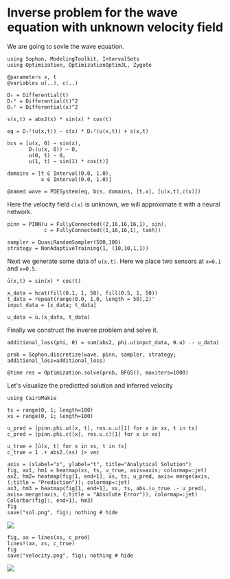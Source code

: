 # Inverse problem for the wave equation with unknown velocity field

We are going to sovle the wave equation.

```@example wave
using Sophon, ModelingToolkit, IntervalSets
using Optimization, OptimizationOptimJL, Zygote

@parameters x, t
@variables u(..), c(..)

Dₜ = Differential(t)
Dₜ² = Differential(t)^2
Dₓ² = Differential(x)^2

s(x,t) = abs2(x) * sin(x) * cos(t)

eq = Dₜ²(u(x,t)) ~ c(x) * Dₓ²(u(x,t)) + s(x,t)

bcs = [u(x, 0) ~ sin(x),
       Dₜ(u(x, 0)) ~ 0,
       u(0, t) ~ 0,
       u(1, t) ~ sin(1) * cos(t)]

domains = [t ∈ Interval(0.0, 1.0),
           x ∈ Interval(0.0, 1.0)]

@named wave = PDESystem(eq, bcs, domains, [t,x], [u(x,t),c(x)])
```

Here the velocity field ``c(x)`` is unknown, we will approximate it with a neural network.

```@example wave
pinn = PINN(u = FullyConnected((2,16,16,16,1), sin),
            c = FullyConnected((1,16,16,1), tanh))

sampler = QuasiRandomSampler(500,100)
strategy = NonAdaptiveTraining(1, (10,10,1,1))
```

Next we generate some data of ``u(x,t)``. Here we place two sensors at ``x=0.1`` and ``x=0.5``.

```@example wave
ū(x,t) = sin(x) * cos(t)

x_data = hcat(fill(0.1, 1, 50), fill(0.5, 1, 50))
t_data = repeat(range(0.0, 1.0, length = 50),2)'
input_data = [x_data; t_data]

u_data = ū.(x_data, t_data)
```
Finally we construct the inverse problem and solve it.

```@example wave
additional_loss(phi, θ) = sum(abs2, phi.u(input_data, θ.u) .- u_data)

prob = Sophon.discretize(wave, pinn, sampler, strategy; additional_loss=additional_loss)

@time res = Optimization.solve(prob, BFGS(), maxiters=1000)
```

Let's visualize the predictted solution and inferred velocity

```@example wave
using CairoMakie

ts = range(0, 1; length=100)
xs = range(0, 1; length=100)

u_pred = [pinn.phi.u([x, t], res.u.u)[1] for x in xs, t in ts]
c_pred = [pinn.phi.c([x], res.u.c)[1] for x in xs]

u_true = [ū(x, t) for x in xs, t in ts]
c_true = 1 .+ abs2.(xs) |> vec

axis = (xlabel="x", ylabel="t", title="Analytical Solution")
fig, ax1, hm1 = heatmap(xs, ts, u_true, axis=axis; colormap=:jet)
ax2, hm2= heatmap(fig[1, end+1], xs, ts, u_pred, axis= merge(axis, (;title = "Prediction")); colormap=:jet)
ax3, hm3 = heatmap(fig[1, end+1], xs, ts, abs.(u_true .- u_pred), axis= merge(axis, (;title = "Absolute Error")); colormap=:jet)
Colorbar(fig[:, end+1], hm3)
fig
save("sol.png", fig); nothing # hide
```
![](sol.png)


```@example wave
fig, ax = lines(xs, c_pred)
lines!(ax, xs, c_true)
fig
save("velocity.png", fig); nothing # hide
```
![](velocity.png)

